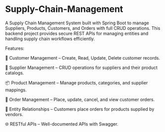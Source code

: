 # Supply-Chain-Management

A Supply Chain Management System built with Spring Boot to manage Suppliers, Products, Customers, and Orders with full CRUD operations.
This backend project provides secure REST APIs for managing entities and handling supply chain workflows efficiently.

Features:

👤 Customer Management – Create, Read, Update, Delete customer records.

🏢 Supplier Management – CRUD operations for suppliers and their product catalogs.

📦 Product Management – Manage products, categories, and supplier mappings.

🛒 Order Management – Place, update, cancel, and view customer orders.

🔄 Entity Relationships – Customers place orders for products supplied by vendors.

🌐 RESTful APIs – Well-documented APIs with Swagger.
